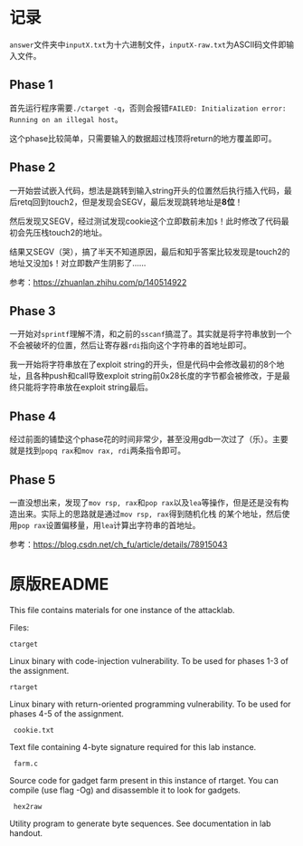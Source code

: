 # 记录

`answer`文件夹中`inputX.txt`为十六进制文件，`inputX-raw.txt`为ASCII码文件即输入文件。

## Phase 1

首先运行程序需要`./ctarget -q`，否则会报错`FAILED: Initialization error: Running on an illegal host`。

这个phase比较简单，只需要输入的数据超过栈顶将return的地方覆盖即可。

## Phase 2

一开始尝试嵌入代码，想法是跳转到输入string开头的位置然后执行插入代码，最后retq回到touch2，但是发现会SEGV，最后发现跳转地址是**8位**！

然后发现又SEGV，经过测试发现cookie这个立即数前未加`$`！此时修改了代码最初会先压栈touch2的地址。

结果又SEGV（哭），搞了半天不知道原因，最后和知乎答案比较发现是touch2的地址又没加`$`！对立即数产生阴影了……

参考：https://zhuanlan.zhihu.com/p/140514922

## Phase 3

一开始对`sprintf`理解不清，和之前的`sscanf`搞混了。其实就是将字符串放到一个不会被破坏的位置，然后让寄存器`rdi`指向这个字符串的首地址即可。

我一开始将字符串放在了exploit string的开头，但是代码中会修改最初的8个地址，且各种push和call导致exploit string前0x28长度的字节都会被修改，于是最终只能将字符串放在exploit string最后。

## Phase 4

经过前面的铺垫这个phase花的时间非常少，甚至没用gdb一次过了（乐）。主要就是找到`popq rax`和`mov rax, rdi`两条指令即可。

## Phase 5

一直没想出来，发现了`mov rsp, rax`和`pop rax`以及`lea`等操作，但是还是没有构造出来。实际上的思路就是通过`mov rsp, rax`得到随机化栈
的某个地址，然后使用`pop rax`设置偏移量，用`lea`计算出字符串的首地址。

参考：https://blog.csdn.net/ch_fu/article/details/78915043


# 原版README

This file contains materials for one instance of the attacklab.

Files:

    ctarget

Linux binary with code-injection vulnerability.  To be used for phases
1-3 of the assignment.

    rtarget

Linux binary with return-oriented programming vulnerability.  To be
used for phases 4-5 of the assignment.

     cookie.txt

Text file containing 4-byte signature required for this lab instance.

     farm.c

Source code for gadget farm present in this instance of rtarget.  You
can compile (use flag -Og) and disassemble it to look for gadgets.

     hex2raw

Utility program to generate byte sequences.  See documentation in lab
handout.

